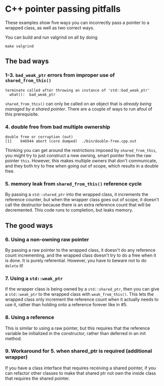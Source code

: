 # C++ pointer passing pitfalls

These examples show five ways you can incorrectly pass a pointer to a wrapped class, as well as two correct ways.

You can build and run valgrind on all by doing
```
make valgrind
```

## The bad ways

### 1-3. `bad_weak_ptr` errors from improper use of `shared_from_this()`
```
terminate called after throwing an instance of 'std::bad_weak_ptr'
  what():  bad_weak_ptr
```
`shared_from_this()` can only be called on an object that is _already being managed by a shared pointer_. There are a couple of ways to run afoul of this prerequisite.

### 4. double free from bad multiple ownership
```
double free or corruption (out)
[1]    646944 abort (core dumped)  ./bin/double-free.cpp.out
```
Thinking you can get around the restrictions imposed by `shared_from_this`, you might try to just construct a new owning, smart pointer from the raw pointer `this`. However, this makes multiple owners that don't communicate, and they both try to free when going out of scope, which results in a double free.

### 5. memory leak from `shared_from_this()` reference cycle
By passing a `std::shared_ptr` into the wrapped class, it increments the reference counter, but when the wrapper class goes out of scope, it doesn't call the destructor because there is an extra reference count that will be decremented. This code runs to completion, but leaks memory.

## The good ways

### 6. Using a non-owning raw pointer
By passing a raw pointer to the wrapped class, it doesn't do any reference count incrementing, and the wrapped class doesn't try to do a free when it is done. It is purely referential. However, you have to beware not to do `delete` it!

### 7. Using a `std::weak_ptr`
If the wrapper class is being owned by a `std::shared_ptr`, then you can give a `std::weak_ptr` to the wrapped class with `weak_from_this()`. This lets the wrapped class only increment the reference count when it actually needs to use it, rather than holding onto a reference forever like in #5.

### 8. Using a reference
This is similar to using a raw pointer, but this requires that the reference variable be initialized in the constructor, rather than deferred in an init method.

### 9. Workaround for 5. when shared_ptr is required (additional wrapper)
If you have a class interface that requires receiving a shared pointer, if you can refactor other classes to make that shared ptr not own the inside class that requires the shared pointer.